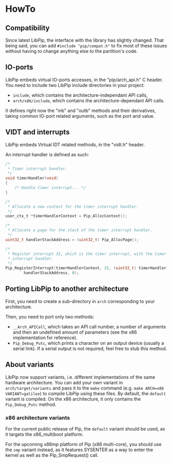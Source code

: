 # HowTo

## Compatibility

Since latest LibPip, the interface with the library has slightly changed. That
being said, you can add `#include "pip/compat.h"` to fix most of these issues
without having to change anything else to the partition's code.

## IO-ports

LibPip embeds virtual IO-ports accesses, in the "pip/arch_api.h" C header. You
need to include two LibPip include directories in your project:

* `include`, which contains the architecture-independant API calls,
* `arch/x86/include`, which contains the architecture-dependant API calls.

It defines right now the "inb" and "outb" methods and their derivatives, taking
common IO-port related arguments, such as the port and value.

## VIDT and interrupts

LibPip embeds Virtual IDT related methods, in the "vidt.h" header.

An interrupt handler is defined as such:

```c
/*
 * Timer interrupt handler.
 */
void timerHandler(void)
{
	/* Handle timer interrupt... */
}

/*
 * Allocate a new context for the timer interrupt handler.
 */
user_ctx_t *timerHandlerContext = Pip_AllocContext();

/*
 * Allocate a page for the stack of the timer interrupt handler.
 */
uint32_t handlerStackAddress = (uint32_t) Pip_AllocPage();

/*
 * Register interrupt 32, which is the timer interrupt, with the timer
 * interrupt handler.
 */
Pip_RegisterInterrupt(timerHandlerContext, 32, (uint32_t) timerHandler,
        handlerStackAddress, 0);
```

## Porting LibPip to another architecture

First, you need to create a sub-directory in `arch` corresponding to your
architecture.

Then, you need to port only two methods:

* `__Arch_APICall`, which takes an API call number, a number of arguments and
  then an undefined amount of parameters (see the x86 implementation for
 reference).
* `Pip_Debug_Putc`, which prints a character on an output device (usually a
  serial link). If a serial output is not required, feel free to stub this
  method.

## About variants

LibPip now support variants, i.e. different implementations of the same hardware
architecture. You can add your own variant in `arch/target/variants` and pass it
to the `make` command (e.g. `make ARCH=x86 VARIANT=galileo`) to compile LibPip
using these files. By default, the `default` variant is compiled. On the x86
architecture, it only contains the `Pip_Debug_Putc` method.

### x86 architecture variants

For the current public release of Pip, the `default` variant should be used, as
it targets the x86_multiboot platform.

For the upcoming x86mp platform of Pip (x86 multi-core), you should use the
`smp` variant instead, as it features SYSENTER as a way to enter the kernel as
well as the Pip_SmpRequest() call.
